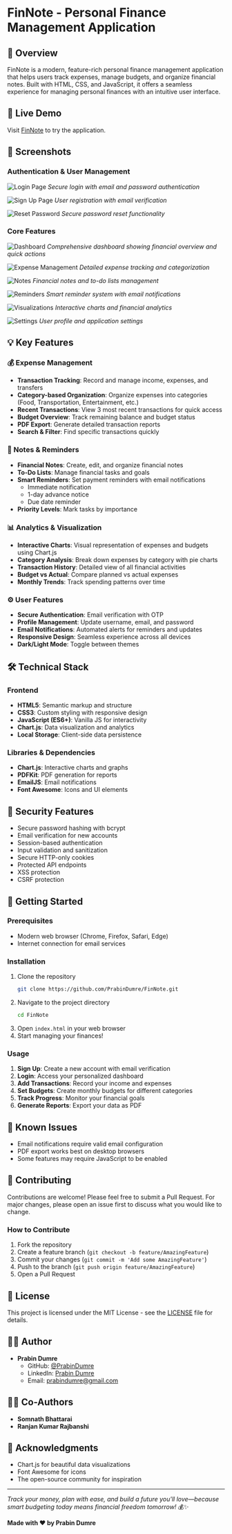 # FinNote - Personal Finance Management Application

## 🌟 Overview
FinNote is a modern, feature-rich personal finance management application that helps users track expenses, manage budgets, and organize financial notes. Built with HTML, CSS, and JavaScript, it offers a seamless experience for managing personal finances with an intuitive user interface.

## 🚀 Live Demo
Visit [FinNote]() to try the application.

## 📸 Screenshots

### Authentication & User Management
![Login Page](./screenshots/Login.png)
*Secure login with email and password authentication*

![Sign Up Page](./screenshots/Sign%20UP.png)
*User registration with email verification*

![Reset Password](./screenshots/Reset-Password.png)
*Secure password reset functionality*

### Core Features
![Dashboard](./screenshots/Dashboard.png)
*Comprehensive dashboard showing financial overview and quick actions*

![Expense Management](./screenshots/Expense.png)
*Detailed expense tracking and categorization*

![Notes](./screenshots/Notes.png)
*Financial notes and to-do lists management*

![Reminders](./screenshots/Remainders.png)
*Smart reminder system with email notifications*

![Visualizations](./screenshots/Visuals.png)
*Interactive charts and financial analytics*

![Settings](./screenshots/Setting.png)
*User profile and application settings*

## 💡 Key Features

### 💰 Expense Management
- **Transaction Tracking**: Record and manage income, expenses, and transfers
- **Category-based Organization**: Organize expenses into categories (Food, Transportation, Entertainment, etc.)
- **Recent Transactions**: View 3 most recent transactions for quick access
- **Budget Overview**: Track remaining balance and budget status
- **PDF Export**: Generate detailed transaction reports
- **Search & Filter**: Find specific transactions quickly

### 📝 Notes & Reminders
- **Financial Notes**: Create, edit, and organize financial notes
- **To-Do Lists**: Manage financial tasks and goals
- **Smart Reminders**: Set payment reminders with email notifications
  - Immediate notification
  - 1-day advance notice
  - Due date reminder
- **Priority Levels**: Mark tasks by importance

### 📊 Analytics & Visualization
- **Interactive Charts**: Visual representation of expenses and budgets using Chart.js
- **Category Analysis**: Break down expenses by category with pie charts
- **Transaction History**: Detailed view of all financial activities
- **Budget vs Actual**: Compare planned vs actual expenses
- **Monthly Trends**: Track spending patterns over time

### ⚙️ User Features
- **Secure Authentication**: Email verification with OTP
- **Profile Management**: Update username, email, and password
- **Email Notifications**: Automated alerts for reminders and updates
- **Responsive Design**: Seamless experience across all devices
- **Dark/Light Mode**: Toggle between themes

## 🛠️ Technical Stack

### Frontend
- **HTML5**: Semantic markup and structure
- **CSS3**: Custom styling with responsive design
- **JavaScript (ES6+)**: Vanilla JS for interactivity
- **Chart.js**: Data visualization and analytics
- **Local Storage**: Client-side data persistence

### Libraries & Dependencies
- **Chart.js**: Interactive charts and graphs
- **PDFKit**: PDF generation for reports
- **EmailJS**: Email notifications
- **Font Awesome**: Icons and UI elements

## 🔐 Security Features
- Secure password hashing with bcrypt
- Email verification for new accounts
- Session-based authentication
- Input validation and sanitization
- Secure HTTP-only cookies
- Protected API endpoints
- XSS protection
- CSRF protection

## 🚀 Getting Started

### Prerequisites
- Modern web browser (Chrome, Firefox, Safari, Edge)
- Internet connection for email services

### Installation
1. Clone the repository
   ```bash
   git clone https://github.com/PrabinDumre/FinNote.git
   ```
2. Navigate to the project directory
   ```bash
   cd FinNote
   ```
3. Open `index.html` in your web browser
4. Start managing your finances!

### Usage
1. **Sign Up**: Create a new account with email verification
2. **Login**: Access your personalized dashboard
3. **Add Transactions**: Record your income and expenses
4. **Set Budgets**: Create monthly budgets for different categories
5. **Track Progress**: Monitor your financial goals
6. **Generate Reports**: Export your data as PDF


## 🐛 Known Issues
- Email notifications require valid email configuration
- PDF export works best on desktop browsers
- Some features may require JavaScript to be enabled

## 🤝 Contributing
Contributions are welcome! Please feel free to submit a Pull Request. For major changes, please open an issue first to discuss what you would like to change.

### How to Contribute
1. Fork the repository
2. Create a feature branch (`git checkout -b feature/AmazingFeature`)
3. Commit your changes (`git commit -m 'Add some AmazingFeature'`)
4. Push to the branch (`git push origin feature/AmazingFeature`)
5. Open a Pull Request

## 📝 License
This project is licensed under the MIT License - see the [LICENSE](LICENSE) file for details.

## 👨‍💻 Author
- **Prabin Dumre**
  - GitHub: [@PrabinDumre](https://github.com/PrabinDumre)
  - LinkedIn: [Prabin Dumre](https://linkedin.com/in/prabindumre)
  - Email: prabindumre@gmail.com
 
## 👨‍💻 Co-Authors
- **Somnath Bhattarai**
- **Ranjan Kumar Rajbanshi**

## 🙏 Acknowledgments
- Chart.js for beautiful data visualizations
- Font Awesome for icons
- The open-source community for inspiration

---

*Track your money, plan with ease, and build a future you'll love—because smart budgeting today means financial freedom tomorrow!* 💰✨

**Made with ❤️ by Prabin Dumre**
